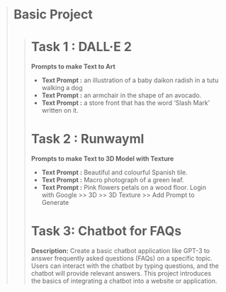 ># **Basic Project**
>># **Task 1 : DALL·E 2**
>> **Prompts to make Text to Art**
>> - **Text Prompt :** an illustration of a baby daikon radish in a tutu walking a dog
>> - **Text Prompt :** an armchair in the shape of an avocado.
>> - **Text Prompt :** a store front that has the word ‘Slash Mark’ written on it.
>> # **Task 2 : Runwayml**
>> **Prompts to make Text to 3D Model with Texture**
>> - **Text Prompt :** Beautiful and colourful Spanish tile.
>> - **Text Prompt :** Macro photograph of a green leaf.
>> - **Text Prompt :** Pink flowers petals on a wood floor.
>> Login with Google >> 3D >> 3D Texture >> Add Prompt to Generate
>> # **Task 3: Chatbot for FAQs**
>> **Description:** Create a basic chatbot application like GPT-3 to answer frequently asked questions (FAQs) on a specific topic. Users can interact with the chatbot by typing questions, and the chatbot will provide relevant answers. This project introduces the basics of integrating a chatbot into a website or application.
